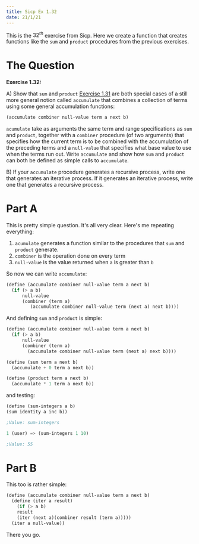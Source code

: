 ```yaml
---
title: Sicp Ex 1.32
date: 21/1/21
---
```


This is the $32^{th}$ exercise from Sicp. Here we create a function
that creates functions like the `sum` and `product` procedures from
the previous exercises.

# The Question

**Exercise 1.32:**  

A) Show that `sum` and `product` [Exercise 1.31](/sicp/sicp-exercise-1-31) are both special cases of a still more
   general notion called `accumulate` that combines a collection of terms
   using some general accumulation functions:
   
   ```scheme
   (accumulate combiner null-value term a next b)
   ```
   
   `acumulate` take as arguments the same term and range
   specifications as `sum` and `product`, together with a `combiner`
   procedure (of two arguments) that specifies how the current term is 
   to be combined with the accumulation of the preceding terms
   and a `null-value` that specifies what base value to use when
   the terms run out. Write `accumulate` and show how `sum` and
   `product` can both be defined as simple calls to `accumulate`.
   

B) If your `accumulate` procedure generates a recursive process,
   write one that generates an iterative process. If it generates an
   iterative process, write one that generates a recursive process.
   
# Part A

This is pretty simple question. It's all very clear. Here's me
repeating everything:

1. `acumulate` generates a function similar to the procedures that
   `sum` and `product` generate.
2. `combiner` is the operation done on every term
3. `null-value` is the value returned when `a` is greater than `b`

So now we can write `accumulate`:

```scheme
(define (accumulate combiner null-value term a next b)
  (if (> a b)
      null-value
      (combiner (term a)
         (accumulate combiner null-value term (next a) next b))))
```

And defining `sum` and `product` is simple:

```scheme
(define (accumulate combiner null-value term a next b)
  (if (> a b)
      null-value
      (combiner (term a)
		(accumulate combiner null-value term (next a) next b))))

(define (sum term a next b)
  (accumulate + 0 term a next b))

(define (product term a next b)
  (accumulate * 1 term a next b))
```

and testing:

```scheme
(define (sum-integers a b)
(sum identity a inc b))

;Value: sum-integers

1 (user) => (sum-integers 1 10)

;Value: 55
```

# Part B

This too is rather simple:

```scheme
(define (accumulate combiner null-value term a next b)
  (define (iter a result)
    (if (> a b)
	result
	(iter (next a)(combiner result (term a)))))
  (iter a null-value))
```

There you go.
